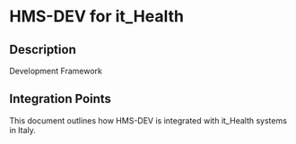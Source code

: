 # HMS-DEV for it_Health

## Description

Development Framework

## Integration Points

This document outlines how HMS-DEV is integrated with it_Health systems in Italy.
